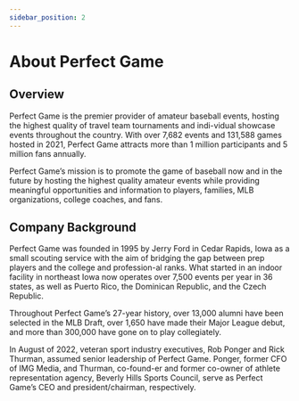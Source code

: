 ```yaml
---
sidebar_position: 2
---
```


# About Perfect Game

## Overview

Perfect Game is the premier provider of amateur baseball events, hosting the highest quality of travel team tournaments and indi-vidual showcase events throughout the country.  With over 7,682 events and 131,588 games hosted in 2021, Perfect Game attracts more than 1 million participants and 5 million fans annually. 

Perfect Game’s mission is to promote the game of baseball now and in the future by hosting the highest quality amateur events while providing meaningful opportunities and information to players, families, MLB organizations, college coaches, and fans. 

## Company Background

Perfect Game was founded in 1995 by Jerry Ford in Cedar Rapids, Iowa as a small scouting service with the aim of bridging the gap between prep players and the college and profession-al ranks. What started in an indoor facility in northeast Iowa now operates over 7,500 events per year in 36 states, as well as Puerto Rico, the Dominican Republic, and the Czech Republic. 

Throughout Perfect Game’s 27-year history, over 13,000 alumni have been selected in the MLB Draft, over 1,650 have made their Major League debut, and more than 300,000 have gone on to play collegiately. 

In August of 2022, veteran sport industry executives, Rob Ponger and Rick Thurman, assumed senior leadership of Perfect Game. Ponger, former CFO of IMG Media, and Thurman, co-found-er and former co-owner of athlete representation agency, Beverly Hills Sports Council, serve as Perfect Game’s CEO and president/chairman, respectively. 